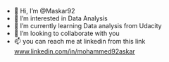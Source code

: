 - 👋 Hi, I’m @Maskar92
- 👀 I’m interested in Data Analysis
- 🌱 I’m currently learning Data analysis from Udacity
- 💞️ I’m looking to collaborate with you  
- 📫 you can reach me at linkedin from this link www.linkedin.com/in/mohammed92askar  

<!---
Maskar92/Maskar92 is a ✨ special ✨ repository because its `README.md` (this file) appears on your GitHub profile.
You can click the Preview link to take a look at your changes.
--->
